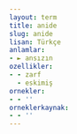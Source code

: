 ```yaml
---
layout: term
title: anide
slug: anide
lisan: Türkçe
anlamlar:
- ► ansızın
ozellikler:
- - zarf
  - eskimiş
ornekler:
- - ''
orneklerkaynak:
- - ''
---
```

